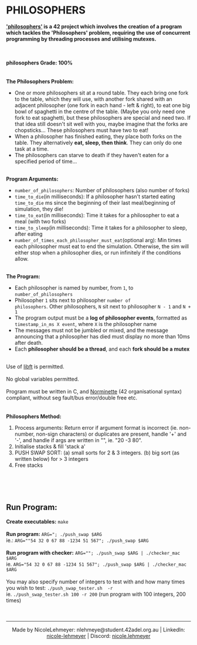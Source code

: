 # PHILOSOPHERS

<p>
  <b><a href="https://github.com/NicoleLehmeyer/PHILOSOPHERS/blob/main/subject/PHILOSOPHERS_SUBJECT.pdf">'philosophers'</a> is a 42 project which involves the creation of a program which tackles the 'Philosophers' problem, requiring the use of concurrent programming by threading processes and utilising mutexes.</b>
    
<br><br>
  <b>philosophers Grade: 100%</b>
  <br>
  <br>
  <br>
  <b>The Philosophers Problem:</b><br>
  - One or more philosophers sit at a round table. They each bring one fork to the table, which they will use, with another fork shared with an adjacent philosopher (one fork in each hand - left & right), to eat one big bowl of spaghetti in the centre of the table. (Maybe you only need one fork to eat spaghetti, but these philosophers are special and need two. If that idea still doesn't sit well with you, maybe imagine that the forks are chopsticks... These philosophers must have two to eat!<br>
  - When a philosopher has finished eating, they place both forks on the table. They alternatively <b>eat, sleep, then think</b>. They can only do one task at a time.<br>
  - The philosophers can starve to death if they haven't eaten for a specified period of time...<br><br>

  <b>Program Arguments:</b><br>
  - <code>number_of_philosophers</code>: Number of philosophers (also number of forks)<br>
  - <code>time_to_die</code>(in milliseconds): If a philosopher hasn't started eating <code>time_to_die</code> ms since the beginning of their last meal/beginning of simulation, they die!<br>
  - <code>time_to_eat</code>(in milliseconds): Time it takes for a philosopher to eat a meal (with two forks)<br>
  - <code>time_to_sleep</code>(in milliseconds): Time it takes for a philosopher to sleep, after eating<br>
  - <code>number_of_times_each_philosopher_must_eat</code>(optional arg): Min times each philosopher must eat to end the simulation. Otherwise, the sim will either stop when a philosopher dies, or run infinitely if the conditions allow.<br><br>
  
  <b>The Program:</b><br>
  - Each philosopher is named by number, from <code>1</code>, to <code>number_of_philosophers</code><br>
  - Philosopher <code>1</code> sits next to philosopher <code>number of philosophers</code>. Other philosophers, <code>N</code> sit next to philosopher <code>N - 1</code> and <code>N + 1</code><br>
  - The program output must be a <b>log of philosopher events</b>, formatted as <code>timestamp_in_ms X event</code>, where <code>X</code> is the philosopher name<br>
  - The messages must not be jumbled or mixed, and the message announcing that a philosopher has died must display no more than 10ms after death.<br>
  - Each <b>philosopher should be a thread</b>, and each <b>fork should be a mutex</b><br><br>

  Use of <a href="https://github.com/NicoleLehmeyer/LIBFT">libft</a> is permitted.<br><br>
  No global variables permitted.<br><br>
  Program must be written in C, and <a href="https://github.com/NicoleLehmeyer/LIBFT/blob/main/subject/norme.pdf">Norminette</a> (42 organisational syntax) compliant, without seg fault/bus error/double free etc.
  <br>
  <br>
  <br>
  <b>Philosophers Method:</b><br>
  1.  Process arguments: Return error if argument format is incorrect (ie. non-number, non-sign characters) or duplicates are present, handle '+' and '-', and handle if args are written in "", ie. "20 -3 80".<br>
  2.  Initialise stacks & fill 'stack a'<br>
  3.  PUSH SWAP SORT: (a) small sorts for 2 & 3 integers. (b) big sort (as written below) for > 3 integers<br>
  4.  Free stacks<br>
  <br>
  <br>
  <br>
</p>

## Run Program:
<p>
  <b>Create executables:</b> <code>make</code><br>
  <br>
  <b>Run program:</b> <code>ARG="<integers seperated by ' ' character>; ./push_swap $ARG</code><br>
  ie.: <code>ARG=""54 32 0 67 88 -1234 51 567"; ./push_swap $ARG</code><br>
  <br>
  <b>Run program with checker:</b> <code>ARG="<integers seperated by ' ' character>"; ./push_swap $ARG | ./checker_mac $ARG</code><br>
  ie. <code>ARG="54 32 0 67 88 -1234 51 567"; ./push_swap $ARG | ./checker_mac $ARG</code><br>
  <br>
  You may also specify number of integers to test with and how many times you wish to test: <code>./push_swap_tester.sh <no. of integers> -r <no. of tests run></code><br>
  ie. <code>./push_swap_tester.sh 100 -r 200</code> (run program with 100 integers, 200 times)<br>
  <br>
  <br>
</p>

---
<p align="center">
Made by NicoleLehmeyer: nlehmeye@student.42adel.org.au | LinkedIn: <a href="https://www.linkedin.com/in/nicole-lehmeyer/">nicole-lehmeyer</a> | Discord: <a href="https://discordapp.com/users/1107446949344448543/">nicole.lehmeyer</a>
</p>
